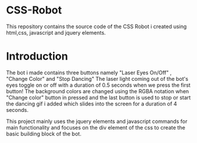 # CSS-Robot
This repository contains the source code of the CSS Robot i created using html,css, javascript and jquery elements.


# Introduction
The bot i made contains three buttons namely "Laser Eyes On/Off" , "Change Color" and "Stop Dancing"
The laser light coming out of the bot's eyes toggle on or off with a duration of 0.5 seconds when we press the first button!
The background colors are changed using the RGBA notation when "Change color" button in pressed and the last button is used to stop or start the dancing gif i added which slides into the screen for a duration of 4 seconds.

This project mainly uses the jquery elements and javascript commands for main functionality and focuses on the div element of the css to create the basic building block of the bot.

